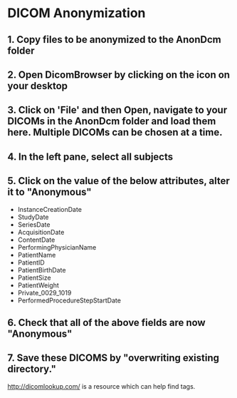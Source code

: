 # DICOM Anonymization
## 1. Copy files to be anonymized to the AnonDcm folder 
## 2. Open DicomBrowser by clicking on the icon on your desktop
## 3. Click on 'File' and then Open, navigate to your DICOMs in the AnonDcm folder and load them here. Multiple DICOMs can be chosen at a time. 
## 4. In the left pane, select all subjects
## 5. Click on the value of the below attributes, alter it to "Anonymous"
+ InstanceCreationDate
+ StudyDate
+ SeriesDate
+ AcquisitionDate
+ ContentDate
+ PerformingPhysicianName
+ PatientName
+ PatientID
+ PatientBirthDate
+ PatientSize
+ PatientWeight
+ Private_0029_1019
+ PerformedProcedureStepStartDate
## 6. Check that all of the above fields are now "Anonymous"
## 7. Save these DICOMS by "overwriting existing directory."

http://dicomlookup.com/ is a resource which can help find tags.
